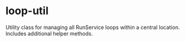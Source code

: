 # loop-util
Utility class for managing all RunService loops within a central location. Includes additional helper methods.
